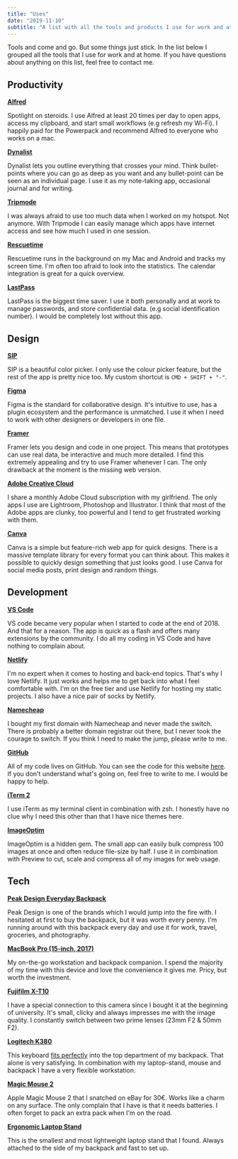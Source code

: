 ```yaml
---
title: "Uses"
date: "2019-11-10"
subtitle: "A list with all the tools and products I use for work and at home"
---
```


Tools and come and go. But some things just stick. In the list below I grouped all the tools that I use for work and at home. If you have questions about anything on this list, feel free to contact me.

## Productivity

**[Alfred](https://www.alfredapp.com/)**

Spotlight on steroids. I use Alfred at least 20 times per day to open apps, access my clipboard, and start small workflows (e.g refresh my Wi-Fi). I happily paid for the Powerpack and recommend Alfred to everyone who works on a mac.

**[Dynalist](https://dynalist.io/)**

Dynalist lets you outline everything that crosses your mind. Think bullet-points where you can go as deep as you want and any bullet-point can be seen as an individual page. I use it as my note-taking app, occasional journal and for writing.

**[Tripmode](https://www.tripmode.ch/)**

I was always afraid to use too much data when I worked on my hotspot. Not anymore. With Tripmode I can easily manage which apps have internet access and see how much I used in one session.

**[Rescuetime](https://www.rescuetime.com/)**

Rescuetime runs in the background on my Mac and Android and tracks my screen time. I'm often too afraid to look into the statistics. The calendar integration is great for a quick overview.

**[LastPass](https://www.lastpass.com/)**

LastPass is the biggest time saver. I use it both personally and at work to manage passwords, and store confidential data. (e.g social identification number). I would be completely lost without this app.

## Design

**[SIP](https://sipapp.io/)**

SIP is a beautiful color picker. I only use the colour picker feature, but the rest of the app is pretty nice too. My custom shortcut is `CMD + SHIFT + "-"`.

**[Figma](https://www.figma.com/)**

Figma is the standard for collaborative design. It's intuitive to use, has a plugin ecosystem and the performance is unmatched. I use it when I need to work with other designers or developers in one file.

**[Framer](https://www.framer.com/)**

Framer lets you design and code in one project. This means that prototypes can use real data, be interactive and much more detailed. I find this extremely appealing and try to use Framer whenever I can. The only drawback at the moment is the missing web version.

**[Adobe Creative Cloud](https://www.adobe.com/creativecloud.html)**

I share a monthly Adobe Cloud subscription with my girlfriend. The only apps I use are Lightroom, Photoshop and Illustrator. I think that most of the Adobe apps are clunky, too powerful and I tend to get frustrated working with them.

**[Canva](https://www.canva.com/)**

Canva is a simple but feature-rich web app for quick designs. There is a massive template library for every format you can think about. This makes it possible to quickly design something that just looks good. I use Canva for social media posts, print design and random things.

## Development

**[VS Code](https://code.visualstudio.com/)**

VS code became very popular when I started to code at the end of 2018. And that for a reason. The app is quick as a flash and offers many extensions by the community. I do all my coding in VS Code and have nothing to complain about.

**[Netlify](https://www.netlify.com/)**

I'm no expert when it comes to hosting and back-end topics. That's why I love Netlify. It just works and helps me to get back into what I feel comfortable with. I'm on the free tier and use Netlify for hosting my static projects. I also have a nice pair of socks by Netlify.

**[Namecheap](https://www.namecheap.com/)**

I bought my first domain with Namecheap and never made the switch. There is probably a better domain registrar out there, but I never took the courage to switch. If you think I need to make the jump, please write to me.

**[GitHub](https://github.com/)**

All of my code lives on GitHub. You can see the code for this website [here](https://github.com/wirtzdan/new-website). If you don't understand what's going on, feel free to write to me. I would be happy to help.

**[iTerm 2](https://iterm2.com/)**

I use iTerm as my terminal client in combination with zsh. I honestly have no clue why I need this other than that I have nice themes here.

**[ImageOptim](https://imageoptim.com/mac)**

ImageOptim is a hidden gem. The small app can easily bulk compress 100 images at once and often reduce file-size by half. I use it in combination with Preview to cut, scale and compress all of my images for web usage.

## Tech

**[Peak Design Everyday Backpack](https://www.peakdesign.com/products/everyday-backpack)**

Peak Design is one of the brands which I would jump into the fire with. I hesitated at first to buy the backpack, but it was worth every penny. I'm running around with this backpack every day and use it for work, travel, groceries, and photography.

**[MacBook Pro (15-inch, 2017)](https://www.apple.com/shop/buy-mac/macbook-pro)**

My on-the-go workstation and backpack companion. I spend the majority of my time with this device and love the convenience it gives me. Pricy, but worth the investment.

**[Fujifilm X-T10](https://www.fujifilmusa.com/products/digital_cameras/x/fujifilm_x_t10/)**

I have a special connection to this camera since I bought it at the beginning of university. It's small, clicky and always impresses me with the image quality. I constantly switch between two prime lenses (23mm F2 & 50mm F2).

**[Logitech K380](https://www.logitech.com/en-us/product/multi-device-keyboard-k380)**

This keyboard [fits perfectly](https://twitter.com/wirtzdan/status/1193482720615243776?s=19) into the top department of my backpack. That alone is very satisfying. In combination with my laptop-stand, mouse and backpack I have a very flexible workstation.

**[Magic Mouse 2](https://www.apple.com/de/shop/product/MLA02Z/A/magic-mouse-2-silber)**

Apple Magic Mouse 2 that I snatched on eBay for 30€. Works like a charm on any surface. The only complain that I have is that it needs batteries. I often forget to pack an extra pack when I'm on the road.

**[Ergonomic Laptop Stand](https://www.amazon.de/dp/B01N99IGMQ/ref=sr_1_5?crid=2XJA82MXCVRRC&keywords=mobiler+laptop+st%C3%A4nder&qid=1573384409&sprefix=mobile+laptop%2Caps%2C200&sr=8-5)**

This is the smallest and most lightweight laptop stand that I found. Always attached to the side of my backpack and fast to set up.
